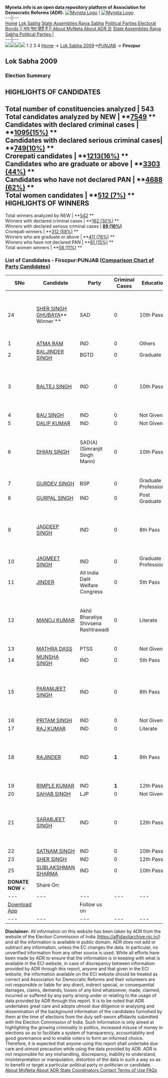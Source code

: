 **Myneta.info is an open data repository platform of Association for Democratic Reforms (ADR).**
[![Myneta Logo](https://www.myneta.info/lib/img/myneta-logo.png)](https://www.myneta.info/) | [![Myneta Logo](https://www.myneta.info/lib/img/adr-logo.png)](https://adrindia.org)  
---|---  
[Home](https://www.myneta.info/) [Lok Sabha](https://www.myneta.info/#ls "Lok Sabha") [ State Assemblies ](https://www.myneta.info/#sa "State Assemblies") [Rajya Sabha](https://www.myneta.info/#rs "Rajya Sabha") [Political Parties ](https://www.myneta.info/party "Political Parties") [ Electoral Bonds ](https://www.myneta.info/electoral_bonds "Electoral Bonds") [ || माय नेता हिंदी में || ](https://translate.google.co.in/translate?prev=hp&hl=en&js=y&u=www.myneta.info&sl=en&tl=hi&history_state0=) [ About MyNeta ](https://adrindia.org/content/about-myneta) [ About ADR ](https://adrindia.org/about-adr/who-we-are) [☰](javascript:void\(0\))
[ State Assemblies ](https://www.myneta.info/#sa "State Assemblies") [ Rajya Sabha ](https://www.myneta.info/#rs "Rajya Sabha") [ Political Parties ](https://www.myneta.info/party "Political Parties")
|   
---|---  
![](https://www.myneta.info/lib/img/banner/banner-1.png)![](https://www.myneta.info/lib/img/banner/banner-2.png)![](https://www.myneta.info/lib/img/banner/banner-3.png)![](https://www.myneta.info/lib/img/banner/banner-4.png)
1  2  3  4 
[Home](https://www.myneta.info/) → [Lok Sabha 2009](https://www.myneta.info/ls2009/)→[PUNJAB](https://www.myneta.info/ls2009/index.php?action=show_constituencies&state_id=19) → **Firozpur**
### 
## Lok Sabha 2009
###  Election Summary 
HIGHLIGHTS OF CANDIDATES  
---  
Total number of constituencies analyzed |  543   
Total candidates analyzed by NEW | **[7549](https://www.myneta.info/ls2009/index.php?action=summary&subAction=candidates_analyzed&sort=candidate#summary) **  
Candidates with declared criminal cases | **[1095(15%)](https://www.myneta.info/ls2009/index.php?action=summary&subAction=crime&sort=candidate#summary) **  
Candidates with declared serious criminal cases| **[749(10%)](https://www.myneta.info/ls2009/index.php?action=summary&subAction=serious_crime&sort=candidate#summary) **  
Crorepati candidates | **[1213(16%)](https://www.myneta.info/ls2009/index.php?action=summary&subAction=crorepati&sort=candidate#summary) **  
Candidates who are graduate or above | **[3303 (44%)](https://www.myneta.info/ls2009/index.php?action=summary&subAction=education&sort=candidate#summary) **  
Candidates who have not declared PAN | **[4688 (62%)](https://www.myneta.info/ls2009/index.php?action=summary&subAction=without_pan&sort=candidate#summary) **  
Total women candidates | **[512 (7%)](https://www.myneta.info/ls2009/index.php?action=summary&subAction=women_candidate&sort=candidate#summary) **  
HIGHLIGHTS OF WINNERS  
---  
Total winners analyzed by NEW | **[542](https://www.myneta.info/ls2009/index.php?action=summary&subAction=winner_analyzed&sort=candidate#summary) **  
Winners with declared criminal cases | **[162 (30%)](https://www.myneta.info/ls2009/index.php?action=summary&subAction=winner_crime&sort=candidate#summary) **  
Winners with declared serious criminal cases | **[89 (16%)](https://www.myneta.info/ls2009/index.php?action=summary&subAction=winner_serious_crime&sort=candidate#summary)**  
Crorepati winners | **[312 (58%)](https://www.myneta.info/ls2009/index.php?action=summary&subAction=winner_crorepati&sort=candidate#summary) **  
Winners who are graduate or above | **[411 (76%)](https://www.myneta.info/ls2009/index.php?action=summary&subAction=winner_education&sort=candidate#summary) **  
Winners who have not declared PAN | **[81 (15%)](https://www.myneta.info/ls2009/index.php?action=summary&subAction=winner_without_pan&sort=candidate#summary) **  
Total women winners | **[58 (11%)](https://www.myneta.info/ls2009/index.php?action=summary&subAction=winner_women&sort=candidate#summary) **  
### List of Candidates - Firozpur:PUNJAB ([Comparison Chart of Party Candidates](https://www.myneta.info/ls2009/comparisonchart.php?constituency_id=387))
SNo | Candidate| Party| Criminal Cases| Education| Age| Total Assets| Liabilities  
---|---|---|---|---|---|---|---  
24  | [SHER SINGH GHUBAYA](https://www.myneta.info/ls2009/candidate.php?candidate_id=6777)** Winner ** | SAD | 0 | 10th Pass| 46 | ![](https://myneta.info/image_v2.php?myneta_folder=ls2009&candidate_id=6777&col=ta) | ![](https://myneta.info/image_v2.php?myneta_folder=ls2009&candidate_id=6777&col=lia)  
1  | [ATMA RAM](https://www.myneta.info/ls2009/candidate.php?candidate_id=6795) | IND | 0 | Others| 51 | Rs 95,25,000 ~ 95 Lacs+ | Rs 7,50,000 ~ 7 Lacs+  
2  | [BALJINDER SINGH](https://www.myneta.info/ls2009/candidate.php?candidate_id=6792) | BGTD | 0 | Graduate| 33 | Rs 1,27,65,000 ~ 1 Crore+ | Rs 0 ~   
3  | [BALTEJ SINGH](https://www.myneta.info/ls2009/candidate.php?candidate_id=6802) | IND | 0 | 10th Pass| 38 | ![](https://myneta.info/image_v2.php?myneta_folder=ls2009&candidate_id=6802&col=ta) | ![](https://myneta.info/image_v2.php?myneta_folder=ls2009&candidate_id=6802&col=lia)  
4  | [BAU SINGH](https://www.myneta.info/ls2009/candidate.php?candidate_id=6796) | IND | 0 | Not Given| 42 | Rs 40,000 ~ 40 Thou+ | Rs 50,000 ~ 50 Thou+  
5  | [DALIP KUMAR](https://www.myneta.info/ls2009/candidate.php?candidate_id=6786) | IND | 0 | Not Given| 53 | Rs 90,000 ~ 90 Thou+ | Rs 0 ~   
6  | [DHIAN SINGH](https://www.myneta.info/ls2009/candidate.php?candidate_id=6783) | SAD(A)(Simranjit Singh Mann) | 0 | 10th Pass| 43 | ![](https://myneta.info/image_v2.php?myneta_folder=ls2009&candidate_id=6783&col=ta) | ![](https://myneta.info/image_v2.php?myneta_folder=ls2009&candidate_id=6783&col=lia)  
7  | [GURDEV SINGH](https://www.myneta.info/ls2009/candidate.php?candidate_id=6785) | BSP | 0 | Graduate Professional| 55 | Rs 1,07,32,000 ~ 1 Crore+ | Rs 1,57,500 ~ 1 Lacs+  
8  | [GURPAL SINGH](https://www.myneta.info/ls2009/candidate.php?candidate_id=6804) | IND | 0 | Post Graduate| 27 | Rs 1,60,08,000 ~ 1 Crore+ | Rs 11,00,000 ~ 11 Lacs+  
9  | [JAGDEEP SINGH](https://www.myneta.info/ls2009/candidate.php?candidate_id=6805) | IND | 0 | 8th Pass| 39 | ![](https://myneta.info/image_v2.php?myneta_folder=ls2009&candidate_id=6805&col=ta) | ![](https://myneta.info/image_v2.php?myneta_folder=ls2009&candidate_id=6805&col=lia)  
10  | [JAGMEET SINGH](https://www.myneta.info/ls2009/candidate.php?candidate_id=6810) | IND | 0 | Graduate Professional| 25 | Rs 30,06,777 ~ 30 Lacs+ | Rs 0 ~   
11  | [JINDER](https://www.myneta.info/ls2009/candidate.php?candidate_id=6799) | All India Dalit Welfare Congress | 0 | 5th Pass| 32 | Rs 30,000 ~ 30 Thou+ | Rs 0 ~   
12  | [MANOJ KUMAR](https://www.myneta.info/ls2009/candidate.php?candidate_id=6782) | Akhil Bharatiya Shivsena Rashtrawadi | 0 | Literate| 36 | ![](https://myneta.info/image_v2.php?myneta_folder=ls2009&candidate_id=6782&col=ta) | ![](https://myneta.info/image_v2.php?myneta_folder=ls2009&candidate_id=6782&col=lia)  
13  | [MATHRA DASS](https://www.myneta.info/ls2009/candidate.php?candidate_id=6775) | PTSS | 0 | Not Given| 73 | Rs 1,60,000 ~ 1 Lacs+ | Rs 0 ~   
14  | [MUNSHA SINGH](https://www.myneta.info/ls2009/candidate.php?candidate_id=6803) | IND | 0 | 5th Pass| 38 | Rs 33,46,358 ~ 33 Lacs+ | Rs 3,37,508 ~ 3 Lacs+  
15  | [PARAMJEET SINGH](https://www.myneta.info/ls2009/candidate.php?candidate_id=6806) | IND | 0 | 8th Pass| 51 | ![](https://myneta.info/image_v2.php?myneta_folder=ls2009&candidate_id=6806&col=ta) | ![](https://myneta.info/image_v2.php?myneta_folder=ls2009&candidate_id=6806&col=lia)  
16  | [PRITAM SINGH](https://www.myneta.info/ls2009/candidate.php?candidate_id=6791) | IND | 0 | Not Given| 55 | Rs 36,70,000 ~ 36 Lacs+ | Rs 0 ~   
17  | [RAJ KUMAR](https://www.myneta.info/ls2009/candidate.php?candidate_id=6801) | IND | 0 | Literate| 40 | Rs 70,100 ~ 70 Thou+ | Rs 0 ~   
18  | [RAJINDER](https://www.myneta.info/ls2009/candidate.php?candidate_id=6789) | IND | **1** | 8th Pass| 33 | ![](https://myneta.info/image_v2.php?myneta_folder=ls2009&candidate_id=6789&col=ta) | ![](https://myneta.info/image_v2.php?myneta_folder=ls2009&candidate_id=6789&col=lia)  
19  | [RIMPLE KUMAR](https://www.myneta.info/ls2009/candidate.php?candidate_id=6790) | IND | **1** | 12th Pass| 36 | Rs 5,02,000 ~ 5 Lacs+ | Rs 1,50,000 ~ 1 Lacs+  
20  | [SAHAB SINGH](https://www.myneta.info/ls2009/candidate.php?candidate_id=6797) | LJP | 0 | Not Given| 43 | Rs 1,50,532 ~ 1 Lacs+ | Rs 0 ~   
21  | [SARABJEET SINGH](https://www.myneta.info/ls2009/candidate.php?candidate_id=6811) | IND | 0 | 12th Pass| 28 | ![](https://myneta.info/image_v2.php?myneta_folder=ls2009&candidate_id=6811&col=ta) | ![](https://myneta.info/image_v2.php?myneta_folder=ls2009&candidate_id=6811&col=lia)  
22  | [SATNAM SINGH](https://www.myneta.info/ls2009/candidate.php?candidate_id=6809) | IND | 0 | 10th Pass| 47 | Rs 1,25,75,000 ~ 1 Crore+ | Rs 1,15,000 ~ 1 Lacs+  
23  | [SHER SINGH](https://www.myneta.info/ls2009/candidate.php?candidate_id=6808) | IND | 0 | 12th Pass| 38 | Rs 5,00,630 ~ 5 Lacs+ | Rs 50,000 ~ 50 Thou+  
25  | [SUBLAKSHMAN SHARMA](https://www.myneta.info/ls2009/candidate.php?candidate_id=6800) | IND | 0 | 10th Pass| 40 | Rs 42,000 ~ 42 Thou+ | Rs 0 ~   
|  **DONATE NOW** × |  Share On:  | [](https://api.whatsapp.com/send?text=https%3A%2F%2Fmyneta.info%2Fpunjab2022%2Findex.php%3Faction%3Dshow_constituencies%26state_id%3D19) | [](https://www.facebook.com/sharer/sharer.php?u=https%3A%2F%2Fmyneta.info%2Fpunjab2022%2Findex.php%3Faction%3Dshow_constituencies%26state_id%3D19) | [](https://twitter.com/share?url=https%3A%2F%2Fmyneta.info%2Fpunjab2022%2Findex.php%3Faction%3Dshow_constituencies%26state_id%3D19)  
---|---|---|---|---  
| [ Download App ](https://play.google.com/store/apps/details?id=com.webrosoft.myneta1&pcampaignid=pcampaignidMKT-Other-global-all-co-prtnr-py-PartBadge-Mar2515-1) | [](https://play.google.com/store/apps/details?id=com.webrosoft.myneta1&pcampaignid=pcampaignidMKT-Other-global-all-co-prtnr-py-PartBadge-Mar2515-1) |  Follow us on  | [](https://www.facebook.com/adrindia.org/) | [](https://twitter.com/adrspeaks) | [](https://groups.google.com/g/national-election-watch?hl=en&pli=1) | [](https://www.instagram.com/adrspeaks/) | [](https://www.youtube.com/user/adrspeaks) | [](https://sharechat.com/profile/adrspeaks)  
---|---|---|---|---|---|---|---|---  
**Disclaimer:** All information on this website has been taken by ADR from the website of the Election Commission of India (https://affidavitarchive.nic.in/) and all the information is available in public domain. ADR does not add or subtract any information, unless the EC changes the data. In particular, no unverified information from any other source is used. While all efforts have been made by ADR to ensure that the information is in keeping with what is available in the ECI website, in case of discrepancy between information provided by ADR through this report, anyone and that given in the ECI website, the information available on the ECI website should be treated as correct and Association for Democratic Reforms and their volunteers are not responsible or liable for any direct, indirect special, or consequential damages, claims, demands, losses of any kind whatsoever, made, claimed, incurred or suffered by any party arising under or relating to the usage of data provided by ADR through this report. It is to be noted that ADR undertakes great care and adopts utmost due diligence in analysing and dissemination of the background information of the candidates furnished by them at the time of elections from the duly self-sworn affidavits submitted with the Election Commission of India. Such information is only aimed at highlighting the growing criminality in politics, increased misuse of money in elections so as to facilitate a system of transparency, accountability and good governance and to enable voters to form an informed choice. Therefore, it is expected that anyone using this report shall undertake due care and utmost precaution while using the data provided by ADR. ADR is not responsible for any mishandling, discrepancy, inability to understand, misinterpretation or manipulation, distortion of the data in such a way so as to benefit or target a particular political party or politician or candidate. 
[ About MyNeta ](https://adrindia.org/content/about-myneta) [ About ADR ](https://adrindia.org/about-adr/who-we-are) [ State Coordinators ](https://adrindia.org/about-adr/state-coordinators) [ Contact ](https://adrindia.org/contact-us) [ Terms of Use ](https://adrindia.org/content/adr-terms-use) [ FAQs ](https://adrindia.org/content/faqs)
